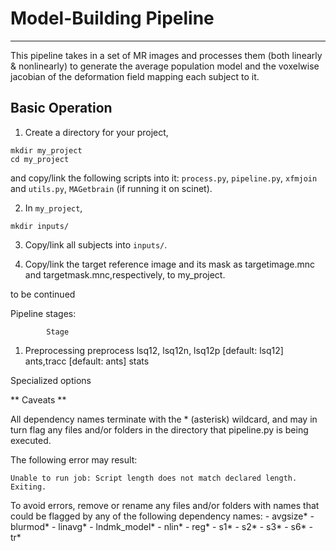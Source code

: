 Model-Building Pipeline
================================
-------------------------
This pipeline takes in a set of MR images and processes them (both linearly & nonlinearly) to generate the average 
population model and the voxelwise jacobian of the deformation field mapping each subject to it.

Basic Operation 
-------------------------
1. Create a directory for your project,
```
mkdir my_project
cd my_project
```
   and copy/link the following scripts into it: `process.py`, `pipeline.py`, `xfmjoin` and `utils.py`, `MAGetbrain` (if running it on scinet).

2. In `my_project`, 
```
mkdir inputs/
```

3. Copy/link all subjects into `inputs/`.  

4. Copy/link the target reference image and its mask as targetimage.mnc and targetmask.mnc,respectively, to my_project.  

to be continued



Pipeline stages: 

            Stage       
1. Preprocessing  preprocess
lsq12, lsq12n, lsq12p  [default: lsq12]
ants,tracc             [default: ants]
stats



Specialized options






** Caveats **

All dependency names terminate with the * (asterisk) wildcard, and may in turn flag any
files and/or folders in the directory that pipeline.py is being executed. 

The following error may result:
    
    Unable to run job: Script length does not match declared length.
    Exiting.

To avoid errors, remove or rename any files and/or folders with names that could be flagged by 
any of the following dependency names:
        - avgsize*
        - blurmod*
        - linavg*
        - lndmk_model*
        - nlin*
        - reg*
        - s1*
        - s2*
        - s3*
        - s6*
        - tr*
        
